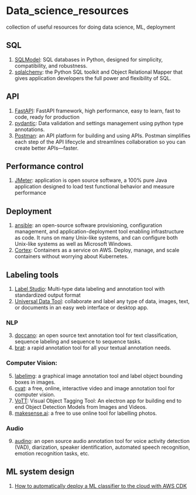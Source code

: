# Data_science_resources
collection of useful resources for doing data science, ML, deployment

## SQL 
1. [SQLModel](https://github.com/tiangolo/sqlmodel): SQL databases in Python, designed for simplicity, compatibility, and robustness. 
2. [sqlalchemy](https://www.sqlalchemy.org/): the Python SQL toolkit and Object Relational Mapper that gives application developers the full power and flexibility of SQL.

## API 
1. [FastAPI](https://fastapi.tiangolo.com/):  FastAPI framework, high performance, easy to learn, fast to code, ready for production  
2. [pydantic](https://pydantic-docs.helpmanual.io/): Data validation and settings management using python type annotations.
3. [Postman](https://www.postman.com/): an API platform for building and using APIs. Postman simplifies each step of the API lifecycle and streamlines collaboration so you can create better APIs—faster.

## Performance control
1. [JMeter](https://jmeter.apache.org/): application is open source software, a 100% pure Java application designed to load test functional behavior and measure performance

## Deployment
1. [ansible](https://www.ansible.com/): an open-source software provisioning, configuration management, and application-deployment tool enabling infrastructure as code. It runs on many Unix-like systems, and can configure both Unix-like systems as well as Microsoft Windows.
2. [Cortex](https://github.com/cortexlabs/cortex): Containers as a service on AWS. Deploy, manage, and scale containers without worrying about Kubernetes.

## Labeling tools
1. [Label Studio](https://github.com/heartexlabs/label-studio): Multi-type data labeling and annotation tool with standardized output format
2. [Universal Data Tool](https://github.com/UniversalDataTool/universal-data-tool): collaborate and label any type of data, images, text, or documents in an easy web interface or desktop app.

### NLP 
3. [doccano](https://github.com/doccano/doccano): an open source text annotation tool for text classification, sequence labeling and sequence to sequence tasks.
4. [brat](https://github.com/nlplab/brat): a rapid annotation tool for all your textual annotation needs.

### Computer Vision: 
5. [labelimg](https://github.com/tzutalin/labelImg): a graphical image annotation tool and label object bounding boxes in images.
6. [cvat](https://github.com/openvinotoolkit/cvat): a free, online, interactive video and image annotation tool for computer vision.
7. [VoTT](https://github.com/Microsoft/VoTT):  Visual Object Tagging Tool: An electron app for building end to end Object Detection Models from Images and Videos.
8. [makesense.ai](https://github.com/SkalskiP/make-sense):  a free to use online tool for labelling photos.
### Audio
9. [audino](https://github.com/midas-research/audino): an open source audio annotation tool for voice activity detection (VAD), diarization, speaker identification, automated speech recognition, emotion recognition tasks, etc.
 
  
## ML system design
1. [How to automatically deploy a ML classifier to the cloud with AWS CDK](https://medium.com/axel-springer-tech/how-to-automatically-deploy-a-ml-classifier-to-the-cloud-with-aws-cdk-20f8946d913c)
